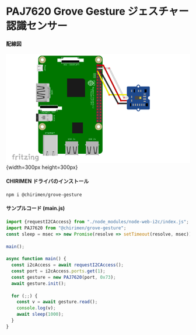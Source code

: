 # PAJ7620 Grove Gesture ジェスチャー認識センサー

#### 配線図

![配線図](./schematic.png "schematic"){width=300px height=300px}

#### CHIRIMEN ドライバのインストール

```shell
npm i @chirimen/grove-gesture
```

#### サンプルコード (main.js)

```javascript
import {requestI2CAccess} from "./node_modules/node-web-i2c/index.js";
import PAJ7620 from "@chirimen/grove-gesture";
const sleep = msec => new Promise(resolve => setTimeout(resolve, msec));

main();

async function main() {
  const i2cAccess = await requestI2CAccess();
  const port = i2cAccess.ports.get(1);
  const gesture = new PAJ7620(port, 0x73);
  await gesture.init();

  for (;;) {
    const v = await gesture.read();
    console.log(v);
    await sleep(1000);
  }
}
```
